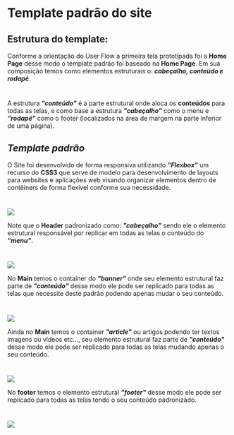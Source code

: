 # Template padrão do site

## Estrutura do template:
Conforme a orientação do User Flow a primeira tela prototipada foi a **Home Page** desse modo o template padrão foi baseado na **Home Page**. Em sua composição temos como elementos estruturais o: ***cabeçalho, conteúdo e rodapé***.
#
A estrutura ***"conteúdo"*** é a parte estrutural onde aloca os **conteúdos** para todas as telas, e como base a estrutura ***"cabeçalho"*** como o menu e ***"rodapé"*** como o footer (localizados na área de margem na parte inferior de uma página). 
##
 
## ***Template padrão***

 O Site foi desenvolvido de forma responsiva utilizando ***"Flexbox"*** um recurso do **CSS3** que serve de modelo para desenvolvimento de layouts para websites e aplicações web visando organizar elementos dentro de contêiners de forma flexível conforme sua necessidade.
 
 #

<img src="https://user-images.githubusercontent.com/86859418/174415194-7664f7ee-a460-4060-96a4-2d91021ddeb9.jpg">

Note que o **Header** padronizado como:  ***"cabeçalho"*** sendo ele o elemento estrutural responsável por replicar em todas as telas o conteúdo do ***"menu"***. 

#

<img src="https://user-images.githubusercontent.com/86859418/174416869-7ad8b628-0469-432e-8b0a-8946b38764ec.jpg">

No **Main** temos o container do ***"banner"*** onde seu elemento estrutural faz parte de ***"conteúdo"*** desse modo ele pode ser replicado para todas as telas que necessite deste padrão podendo apenas mudar o seu conteúdo. 

#

<img src="https://user-images.githubusercontent.com/86859418/174416890-35f54399-f891-4af3-bd0e-7478c224511b.jpg">

Ainda no **Main** temos o container ***"article"*** ou artigos podendo ter textos imagens ou vídeos etc..., seu elemento estrutural faz parte de ***"conteúdo"*** desse modo ele pode ser replicado para todas as telas mudando apenas o seu conteúdo. 

#

<img src="https://user-images.githubusercontent.com/86859418/174416904-25a9fb42-5584-406f-9727-36bcb5e7d857.jpg">

No **footer** temos o elemento estrutural ***"footer"*** desse modo ele pode ser replicado para todas as telas tendo o seu conteúdo padronizado. 

#

<img src="https://user-images.githubusercontent.com/86859418/174416910-f28889f6-0204-409f-a083-d85c563de319.jpg">

